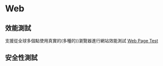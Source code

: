 # Web

## 效能測試

支援從全球多個點使用真實的\(多種的\)\)瀏覽器進行網站效能測試 [Web Page Test](https://www.webpagetest.org/)

## 安全性測試

